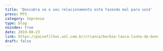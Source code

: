 ```yaml
---
title: 'Descubra se o seu relacionamento está fazendo mal para você'
press: MTV
category: Imprensa
type: blog
noindex: true
date: 2019-08-23
link: https://paisefilhos.uol.com.br/crianca/barbie-lanca-linha-de-bonecas-com-diferentes-tipos-de-corpo/
draft: false
---
```

